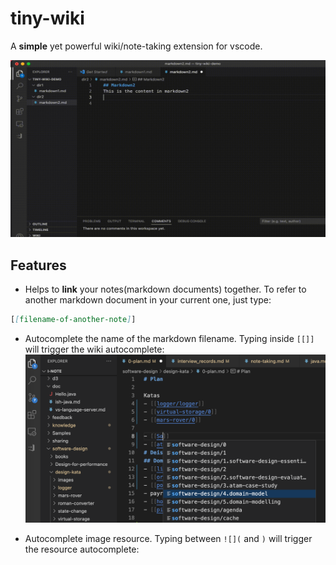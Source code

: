 # tiny-wiki

A **simple** yet powerful wiki/note-taking extension for vscode.

![](images/demo-link.gif)

## Features
- Helps to **link** your notes(markdown documents) together. To refer to another markdown document in your current one, just type:
```markdown
[[filename-of-another-note]]
```

- Autocomplete the name of the markdown filename. Typing inside `[[]]` will trigger the wiki autocomplete:
![](./images/auto-complete.png)

- Autocomplete image resource. Typing between `![](` and `)` will trigger the resource autocomplete:

